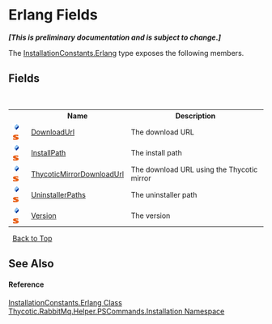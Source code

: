 # Erlang Fields
 _**\[This is preliminary documentation and is subject to change.\]**_

The <a href="T_Thycotic_RabbitMq_Helper_PSCommands_Installation_InstallationConstants_Erlang">InstallationConstants.Erlang</a> type exposes the following members.


## Fields
&nbsp;<table><tr><th></th><th>Name</th><th>Description</th></tr><tr><td>![Public field](media/pubfield.gif "Public field")![Static member](media/static.gif "Static member")</td><td><a href="F_Thycotic_RabbitMq_Helper_PSCommands_Installation_InstallationConstants_Erlang_DownloadUrl">DownloadUrl</a></td><td>
The download URL</td></tr><tr><td>![Public field](media/pubfield.gif "Public field")![Static member](media/static.gif "Static member")</td><td><a href="F_Thycotic_RabbitMq_Helper_PSCommands_Installation_InstallationConstants_Erlang_InstallPath">InstallPath</a></td><td>
The install path</td></tr><tr><td>![Public field](media/pubfield.gif "Public field")![Static member](media/static.gif "Static member")</td><td><a href="F_Thycotic_RabbitMq_Helper_PSCommands_Installation_InstallationConstants_Erlang_ThycoticMirrorDownloadUrl">ThycoticMirrorDownloadUrl</a></td><td>
The download URL using the Thycotic mirror</td></tr><tr><td>![Public field](media/pubfield.gif "Public field")![Static member](media/static.gif "Static member")</td><td><a href="F_Thycotic_RabbitMq_Helper_PSCommands_Installation_InstallationConstants_Erlang_UninstallerPaths">UninstallerPaths</a></td><td>
The uninstaller path</td></tr><tr><td>![Public field](media/pubfield.gif "Public field")![Static member](media/static.gif "Static member")</td><td><a href="F_Thycotic_RabbitMq_Helper_PSCommands_Installation_InstallationConstants_Erlang_Version">Version</a></td><td>
The version</td></tr></table>&nbsp;
<a href="#erlang-fields">Back to Top</a>

## See Also


#### Reference
<a href="T_Thycotic_RabbitMq_Helper_PSCommands_Installation_InstallationConstants_Erlang">InstallationConstants.Erlang Class</a><br /><a href="N_Thycotic_RabbitMq_Helper_PSCommands_Installation">Thycotic.RabbitMq.Helper.PSCommands.Installation Namespace</a><br />